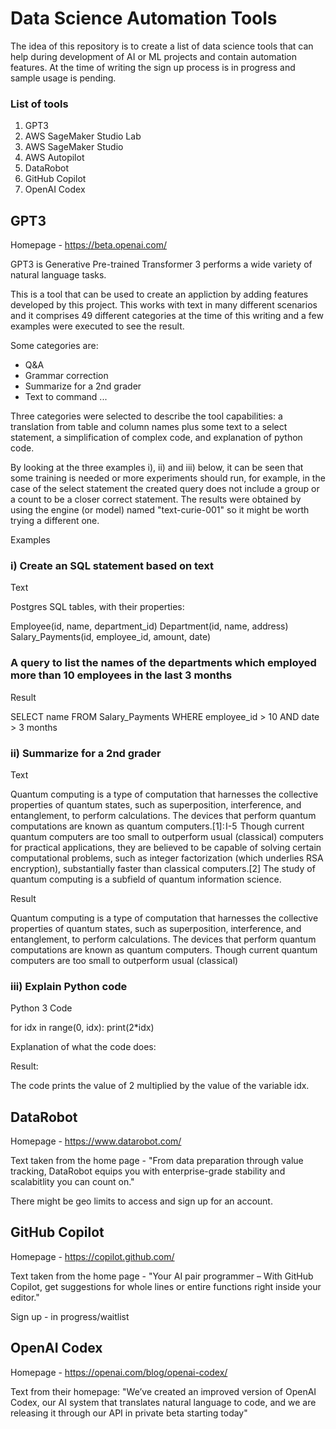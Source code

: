 # Data Science Automation Tools

The idea of this repository is to create a list of data science tools that can help during development of AI or ML projects and contain automation features. At the time of writing the sign up process is in progress and sample usage is pending.

### List of tools

1. GPT3
2. AWS SageMaker Studio Lab
3. AWS SageMaker Studio
4. AWS Autopilot
5. DataRobot
6. GitHub Copilot
7. OpenAI Codex

## GPT3
Homepage - https://beta.openai.com/

GPT3 is Generative Pre-trained Transformer 3 performs a wide variety of natural language tasks.

This is a tool that can be used to create an appliction by adding features developed by this project.  This works with text in many different scenarios and it comprises 49 different categories at the time of this writing and a few examples were executed to see the result.

Some categories are:

- Q&A
- Grammar correction
- Summarize for a 2nd grader
- Text to command ...

Three categories were selected to describe the tool capabilities: a translation from table and column names plus some text to a select statement, a simplification of complex code, and explanation of python code.  

By looking at the three examples i), ii) and iii) below, it can be seen that some training is needed or more experiments should run, for example, in the case of the select statement the created query does not include a group or a count to be a closer correct statement.  The results were obtained by using the engine (or model) named "text-curie-001" so it might be worth trying a different one.

Examples
### i) Create an SQL statement based on text
Text

Postgres SQL tables, with their properties: 

Employee(id, name, department_id) 
Department(id, name, address) 
Salary_Payments(id, employee_id, amount, date) 

### A query to list the names of the departments which employed more than 10 employees in the last 3 months 

Result

SELECT name FROM Salary_Payments WHERE employee_id > 10 AND date > 3 months

### ii) Summarize for a 2nd grader

Text

Quantum computing is a type of computation that harnesses the collective properties of quantum states, such as superposition, interference, and entanglement, to perform calculations. The devices that perform quantum computations are known as quantum computers.[1]: I-5  Though current quantum computers are too small to outperform usual (classical) computers for practical applications, they are believed to be capable of solving certain computational problems, such as integer factorization (which underlies RSA encryption), substantially faster than classical computers.[2] The study of quantum computing is a subfield of quantum information science. 

Result

Quantum computing is a type of computation that harnesses the collective properties of quantum states, such as superposition, interference, and entanglement, to perform calculations. The devices that perform quantum computations are known as quantum computers. Though current quantum computers are too small to outperform usual (classical)

### iii) Explain Python code

Python 3 Code

for idx in range(0, idx):
    print(2*idx)

Explanation of what the code does:

Result:

The code prints the value of 2 multiplied by the value of the variable idx.






## DataRobot
Homepage - https://www.datarobot.com/

Text taken from the home page - "From data preparation through value tracking, DataRobot equips you with enterprise-grade stability and scalabitlity you can count on."

There might be geo limits to access and sign up for an account.

## GitHub Copilot
Homepage - https://copilot.github.com/

Text taken from the home page - "Your AI pair programmer – With GitHub Copilot, get suggestions for whole lines or entire functions right inside your editor."

Sign up - in progress/waitlist

## OpenAI Codex

Homepage - https://openai.com/blog/openai-codex/

Text from their homepage: "We’ve created an improved version of OpenAI Codex, our AI system that translates natural language to code, and we are releasing it through our API in private beta starting today"






